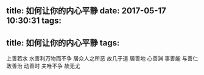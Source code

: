 title: 如何让你的内心平静
date: 2017-05-17 10:30:31
tags:
---
title: 如何让你的内心平静
tags:
---

上善若水 
水善利万物而不争 居众人之所恶 故几于道
居善地 心善渊 事善能 与善仁 政善治 动善时 夫唯不争 故无尤